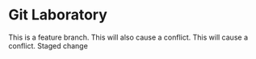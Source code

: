 # Git Laboratory
This is a feature branch.
This will also cause a conflict.
This will cause a conflict.
Staged change
